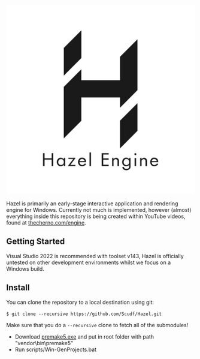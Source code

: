![Hazel](/Resources/Branding/Hazel_Logo_Text_Light_Square.png?raw=true "Hazel")

Hazel is primarily an early-stage interactive application and rendering engine for Windows. Currently not much is implemented, however (almost) everything inside this repository is being created within YouTube videos, found at [thecherno.com/engine](https://thecherno.com/engine). 

## Getting Started
Visual Studio 2022 is recommended with toolset v143, Hazel is officially untested on other development environments whilst we focus on a Windows build.

## Install 

You can clone the repository to a local destination using git:
```console
$ git clone --recursive https://github.com/Scudf/Hazel.git
```
Make sure that you do a `--recursive` clone to fetch all of the submodules!

* Download [premake5.exe](https://github.com/gabime/spdlog/blob/v1.x/example/CMakeLists.txt) and put in root folder with path "vendor\bin\premake5\"
* Run scripts/Win-GenProjects.bat
